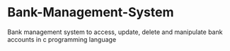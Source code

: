 # Bank-Management-System
Bank management system to access, update, delete and manipulate bank accounts in c programming language
